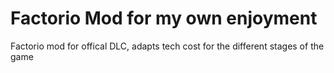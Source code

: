 # Factorio Mod for my own enjoyment
Factorio mod for offical DLC, adapts tech cost for the different stages of the game
